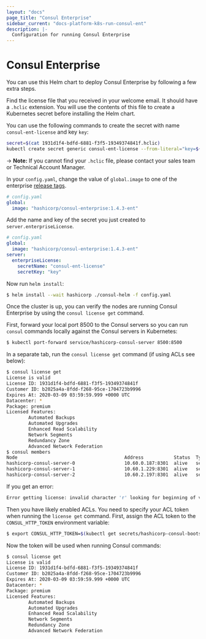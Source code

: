 ```yaml
---
layout: "docs"
page_title: "Consul Enterprise"
sidebar_current: "docs-platform-k8s-run-consul-ent"
description: |-
  Configuration for running Consul Enterprise
---
```


# Consul Enterprise

You can use this Helm chart to deploy Consul Enterprise by following a few extra steps.

Find the license file that you received in your welcome email. It should have a `.hclic` extension. You will use the contents of this file to create a Kubernetes secret before installing the Helm chart.

You can use the following commands to create the secret with name `consul-ent-license` and key `key`:

```bash
secret=$(cat 1931d1f4-bdfd-6881-f3f5-19349374841f.hclic)
kubectl create secret generic consul-ent-license --from-literal="key=${secret}"
```

-> **Note:** If you cannot find your `.hclic` file, please contact your sales team or Technical Account Manager.

In your `config.yaml`, change the value of `global.image` to one of the enterprise [release tags](https://hub.docker.com/r/hashicorp/consul-enterprise/tags).

```yaml
# config.yaml
global:
  image: "hashicorp/consul-enterprise:1.4.3-ent"
```

Add the name and key of the secret you just created to `server.enterpriseLicense`.

```yaml
# config.yaml
global:
  image: "hashicorp/consul-enterprise:1.4.3-ent"
server:
  enterpriseLicense:
    secretName: "consul-ent-license"
    secretKey: "key"
```

Now run `helm install`:

```bash
$ helm install --wait hashicorp ./consul-helm -f config.yaml
```

Once the cluster is up, you can verify the nodes are running Consul Enterprise by
using the `consul license get` command.

First, forward your local port 8500 to the Consul servers so you can run `consul`
commands locally against the Consul servers in Kubernetes:

```bash
$ kubectl port-forward service/hashicorp-consul-server 8500:8500
```

In a separate tab, run the `consul license get` command (if using ACLs see below):

```bash
$ consul license get
License is valid
License ID: 1931d1f4-bdfd-6881-f3f5-19349374841f
Customer ID: b2025a4a-8fdd-f268-95ce-1704723b9996
Expires At: 2020-03-09 03:59:59.999 +0000 UTC
Datacenter: *
Package: premium
Licensed Features:
        Automated Backups
        Automated Upgrades
        Enhanced Read Scalability
        Network Segments
        Redundancy Zone
        Advanced Network Federation
$ consul members
Node                                       Address           Status  Type    Build      Protocol  DC   Segment
hashicorp-consul-server-0                  10.60.0.187:8301  alive   server  1.4.3+ent  2         dc1  <all>
hashicorp-consul-server-1                  10.60.1.229:8301  alive   server  1.4.3+ent  2         dc1  <all>
hashicorp-consul-server-2                  10.60.2.197:8301  alive   server  1.4.3+ent  2         dc1  <all>
```

If you get an error:

```bash
Error getting license: invalid character 'r' looking for beginning of value
```

Then you have likely enabled ACLs. You need to specify your ACL token when
running the `license get` command. First, assign the ACL token to the `CONSUL_HTTP_TOKEN` environment variable:

```bash
$ export CONSUL_HTTP_TOKEN=$(kubectl get secrets/hashicorp-consul-bootstrap-acl-token --template={{.data.token}} | base64 -D)
```

Now the token will be used when running Consul commands:

```bash
$ consul license get
License is valid
License ID: 1931d1f4-bdfd-6881-f3f5-19349374841f
Customer ID: b2025a4a-8fdd-f268-95ce-1704723b9996
Expires At: 2020-03-09 03:59:59.999 +0000 UTC
Datacenter: *
Package: premium
Licensed Features:
        Automated Backups
        Automated Upgrades
        Enhanced Read Scalability
        Network Segments
        Redundancy Zone
        Advanced Network Federation
```

